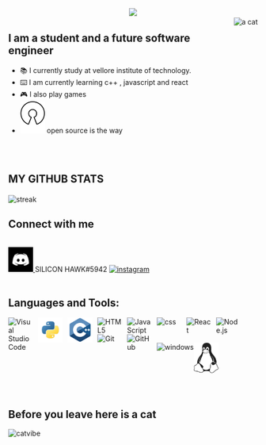<div>
<div align="center">
<img src="https://readme-typing-svg-silicon.herokuapp.com?duration=3000&color=BF00FF&multiline=true&width=600&height=60&lines=HI+there+myself+ABHIJEET+A+S+aka+SILICON-HAWK+;Good+to+see+you+Hope+you+will+like+my+repository">
</div>
<div align="right">
<img align="right" alt="a cat" src="https://c.tenor.com/5MVLghCyBp0AAAAd/hola-cat.gif" height ="170px" />
</div>
</div>

## I am a student and a future software engineer 
- :books: I currently study at vellore institute of technology.
- :keyboard: I am currently learning c++ , javascript and react
- 🎮 I also play games 
- <img src = "https://github.com/SILICON-HAWK/SILICON-HAWK/blob/main/imageSource/openSourceInitiative/opensourceinitiative-darkmode.png" width="50" height =""> open source is the way

</br>
</br>

## MY GITHUB STATS

<!--[![silicons graph](https://activity-graph.herokuapp.com/graph?username=SILICON-HAWK&theme=dracula&area=true)](https://github.com/ashutosh00710/github-readme-activity-graph)-->

<img align="center" alt="streak" src="https://github-readme-streak-stats.herokuapp.com/?user=SILICON-HAWK&theme=dark">

</br>

## Connect with me

<a href="https://github.com/SILICON-HAWK">
<!-- <img alt="gmail" src="https://github.com/SILICON-HAWK/SILICON-HAWK/blob/main/imageSource/gamil/gmail-icon-logo-black-and-white.png" width="60" height="">
<b> abhijeet8120@gmail.com </b>
</a> -->
</br> 

<a href="https://discordapp.com/users/597474801992335400">
<img alt="discord" src="https://github.com/SILICON-HAWK/SILICON-HAWK/blob/main/imageSource/discord/discord%20darkmode%20icon.jpg" width="50" height="">
</a>
SILICON HAWK#5942

<!-- <a target="_blank" href="https://www.linkedin.com/in/abhijeet-a-s-0b2218221/">
<img alt="linkedIn" src="https://github.com/SILICON-HAWK/SILICON-HAWK/blob/main/imageSource/linkedin/linked%20in%20white.png" width="50" height="">
</a> -->

<a href="https://www.instagram.com/silicon__hawk/">
<img alt="instagram" src="https://i.pinimg.com/originals/e3/8f/af/e38fafda2ddb4d5ba66b96a0398b9b5f.png" width="60" height="">
</a>

</br>
</br>

<div>

## Languages and Tools:

<img align="left" alt="Visual Studio Code" width="50px" src="https://cdn.jsdelivr.net/gh/devicons/devicon/icons/vscode/vscode-original.svg" style="padding-right:10px;" />

<img align="left" alt="python" width="50px" src="https://raw.githubusercontent.com/github/explore/80688e429a7d4ef2fca1e82350fe8e3517d3494d/topics/python/python.png" style="padding-right:10px;" />

<img align="left" alt="cpp" width="50px" src="https://raw.githubusercontent.com/github/explore/180320cffc25f4ed1bbdfd33d4db3a66eeeeb358/topics/cpp/cpp.png" style="padding-right:10px;" />

<img align="left" alt="HTML5" width="50px" src="https://cdn.jsdelivr.net/gh/devicons/devicon/icons/html5/html5-original.svg" style="padding-right:10px;" />

<img align="left" alt="JavaScript" width="50px" src="https://cdn.jsdelivr.net/gh/devicons/devicon/icons/javascript/javascript-original.svg" style="padding-right:10px;" />

<img align="left" alt="css" width="50px" src="https://upload.wikimedia.org/wikipedia/commons/thumb/6/62/CSS3_logo.svg/768px-CSS3_logo.svg.png?20210705212817" style = "padding-right:10px;" />

<img align="left" alt="React" width="50px" src="https://cdn.jsdelivr.net/gh/devicons/devicon/icons/react/react-original.svg" style="padding-right:10px;" />

<img align="left" alt="Node.js" width="50px" src="https://cdn.jsdelivr.net/gh/devicons/devicon/icons/nodejs/nodejs-original.svg" style="padding-right:10px;" />

<img align="left" alt="Git" width="50px" src="https://cdn.jsdelivr.net/gh/devicons/devicon/icons/git/git-original.svg" style="padding-right:10px;" />

<img align="left" alt="GitHub" width="50px" src="https://user-images.githubusercontent.com/3369400/139447912-e0f43f33-6d9f-45f8-be46-2df5bbc91289.png" style="padding-right:10px;" />
<br>
<br>
<br>
<img align="left" alt="windows" height="50px" src="https://upload.wikimedia.org/wikipedia/commons/0/05/Windows_10_Logo.svg">
  
<img align="left" alt="linux" width="50px" src="https://raw.githubusercontent.com/SILICON-HAWK/SILICON-HAWK/main/imageSource/linux%20logo.png" style="padding-right:10px;" />

</div>

<br>
<br>

<div align="left">
<br>
<br>
<br>
<br>

## Before you leave here is a cat
<img alt="catvibe" src="https://c.tenor.com/w_5Q79dNCh8AAAAi/cat-vibe.gif" width ="100px" />

</div>
